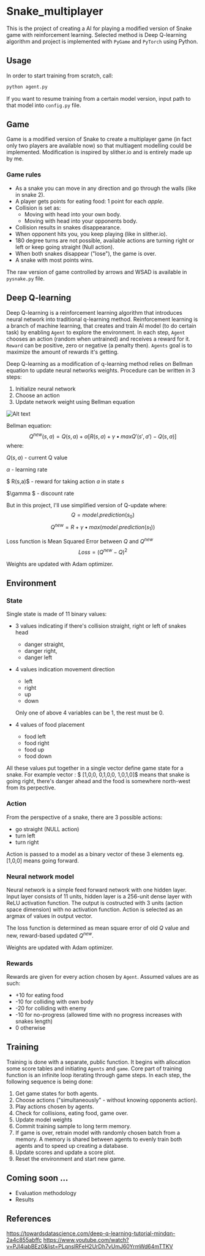 # Snake_multiplayer

This is the project of creating a AI for playing a modified version of Snake game with reinforcement learning.
Selected method is Deep Q-learning algorithm and project is implemented with ```PyGame``` and ```PyTorch``` using Python. 

## Usage

In order to start training from scratch, call:
```bash
python agent.py
```
If you want to resume training from a certain model version, input path to that model into ```config.py``` file. 

## Game 
Game is a modified version of Snake to create a multiplayer game (in fact only two players are available now) so that multiagent modelling could be implemented. 
Modification is inspired by slither.io and is entirely made up by me. 

### Game rules
* As a snake you can move in any direction and go through the walls (like in snake 2).
* A player gets points for eating food:  1 point for each *apple*.
* Collision is set as:
  * Moving with head into your own body.
  * Moving with head into your opponents body.
* Collision results in snakes disappearance. 
* When opponent hits you, you keep playing (like in slither.io).
* 180 degree turns are not possible, available actions are turning right or left or keep going straight (Null action).
* When both snakes disappear ("lose"), the game is over.
* A snake with most points wins.

The raw version of game controlled by arrows and WSAD is available in ```pysnake.py``` file. 

## Deep Q-learning
Deep Q-learning is a reinforcement learning algorithm that introduces neural network into traditional q-learning method.
Reinforcement learning is a branch of machine learning, that creates and train AI model (to do certain task) by enabling ```Agent``` 
to explore the environment. In each step, ```Agent``` chooses an action (random when untrained) and receives a reward for it. 
```Reward``` can be positive, zero or negative (a penalty then). ```Agents``` goal is to maximize the amount of rewards it's getting. 

Deep Q-learning as a modification of q-learning method relies on Bellman equation to update neural networks weights.
Procedure can be written in 3 steps:
1. Initialize neural network
2. Choose an action
3. Update network weight using Bellman equation

![Alt text](scheme.jpg "Deep Q learning scheme")

Bellman equation:
$$ Q^{new}(s,a) = Q(s,a) + \alpha [R(s,a) + \gamma \bullet max Q'(s',a') - Q(s,a)] $$
where:

$Q(s,a)$ - current Q value

$\alpha$ - learning rate

$ R(s,a)$ - reward for taking action $a$ in state $s$

$\gamma $ - discount rate

But in this project, I'll use simplified version of Q-update where:
$$ Q = model.prediction(s_0)$$
$$ Q^{new} = R + \gamma \bullet max(model.prediction(s_1))$$

Loss function is Mean Squared Error between $Q$ and $Q^{new}$
$$Loss = (Q^{new}-Q)^2$$

Weights are updated with Adam optimizer.

## Environment
### State
Single state is made of 11 binary values:



* 3 values indicating if there's collision straight, right or left of snakes head
  * danger straight, 
  * danger right, 
  * danger left 

* 4 values indication movement direction
  * left
  * right
  * up
  * down
  
  Only one of above 4 variables can be 1, the rest must be 0. 

* 4 values of food placement
  * food left
  * food right
  * food up
  * food down

All these values put together in a single vector define game state for a snake.
For example vector :
$ [1,0,0, 0,1,0,0, 1,0,1,0]$ means that snake is going right, there's danger ahead and the food is somewhere north-west from its perpective.


### Action
From the perspective of a snake, there are 3 possible actions:
* go straight (NULL action)
* turn left
* turn right

Action is passed to a model as a binary vector of these 3 elements eg. [1,0,0] means going forward.

### Neural network model
Neural network is a simple feed forward network with one hidden layer. Input layer consists of
11 units, hidden layer is a 256-unit dense layer with ReLU activation function. The output is costructed 
with 3 units (action space dimension) with no activation function. Action is selected as an argmax of values in output vector.

The loss function is determined as mean square error of old $Q$ value and new, reward-based updated $Q^{new}$.

Weights are updated with Adam optimizer. 

### Rewards

Rewards are given for every action chosen by ```Agent```.
Assumed values are as such:
* +10 for eating food
* -10 for colliding with own body
* -20 for colliding with enemy
* -10 for no-progress (allowed time with no progress increases with snakes length)
* 0 otherwise


## Training

Training is done with a separate, public function. It begins with allocation some score tables and initiating ```Agents``` and ```game```.
Core part of training function is an infinite loop iterating through game steps. In each step, the following sequence is being done:
1. Get game states for both agents.
2. Choose actions ("simultaneously" - without knowing opponents action).
3. Play actions chosen by agents.
4. Check for collisions, eating food, game over.
5. Update model weights
6. Commit training sample to long term memory.
7. If game is over, retrain model with randomly chosen batch from a memory. A memory is shared between agents to evenly train both agents and to speed up creating a database.
8. Update scores and update a score plot. 
9. Reset the environment and start new game. 


## Coming soon ... 
* Evaluation methodology
* Results

## References
https://towardsdatascience.com/deep-q-learning-tutorial-mindqn-2a4c855abffc
https://www.youtube.com/watch?v=PJl4iabBEz0&list=PLqnslRFeH2UrDh7vUmJ60YrmWd64mTTKV


